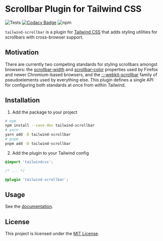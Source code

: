 # Scrollbar Plugin for Tailwind CSS
![Tests](https://github.com/adoxography/tailwind-scrollbar/workflows/Tests/badge.svg)
[![Codacy Badge](https://app.codacy.com/project/badge/Grade/af892fe4afc048c4860462c5fc736675)](https://www.codacy.com/gh/adoxography/tailwind-scrollbar/dashboard?utm_source=github.com&amp;utm_medium=referral&amp;utm_content=adoxography/tailwind-scrollbar&amp;utm_campaign=Badge_Grade)
![npm](https://img.shields.io/npm/dt/tailwind-scrollbar)

`tailwind-scrollbar` is a plugin for [Tailwind CSS](https://tailwindcss.com) that adds styling utilities for scrollbars with cross-browser support.

## Motivation
There are currently two competing standards for styling scrollbars amongst browsers: the [scrollbar-width](https://developer.mozilla.org/en-US/docs/Web/CSS/scrollbar-width) and [scrollbar-color](https://developer.mozilla.org/en-US/docs/Web/CSS/scrollbar-color) properties used by Firefox and newer Chromium-based browsers, and the [::-webkit-scrollbar](https://developer.mozilla.org/en-US/docs/Web/CSS/::-webkit-scrollbar) family of pseudoelements used by everything else. This plugin defines a single API for configuring both standards at once from within Tailwind.

## Installation

1. Add the package to your project
```bash
# npm
npm install --save-dev tailwind-scrollbar
# yarn
yarn add -D tailwind-scrollbar
# pnpm
pnpm add -D tailwind-scrollbar
```

2. Add the plugin to your Tailwind config

```css
@import 'tailwindcss';

/* ... */

@plugin 'tailwind-scrollbar';
```

## Usage
See the [documentation](https://adoxography.github.io/tailwind-scrollbar/examples).

## License

This project is licensed under the [MIT License](/LICENSE).
